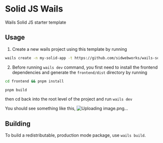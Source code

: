 # Solid JS Wails

Wails Solid JS starter template

## Usage

1. Create a new wails project using this template by running
```sh
wails create -n my-solid-app -t https://github.com/sidwebworks/wails-solid-template.git
```

2. Before running `wails dev` command, you first need to install the frontend dependencies and generate the `frontend/dist` directory by running
```sh
cd frontend && pnpm install
```

```sh
pnpm build
```

then cd back into the root level of the project and run `wails dev`
  
You should see something like this,
![Uploading image.png…]()

## Building

To build a redistributable, production mode package, use `wails build`.
